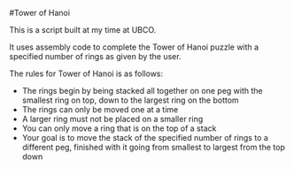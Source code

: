 #Tower of Hanoi

This is a script built at my time at UBCO. 

It uses assembly code to complete the Tower of Hanoi puzzle with a specified number of rings as given by the user.

The rules for Tower of Hanoi is as follows:
- The rings begin by being stacked all together on one peg with the smallest ring on top, down to the largest ring on the bottom
- The rings can only be moved one at a time
- A larger ring must not be placed on a smaller ring
- You can only move a ring that is on the top of a stack
- Your goal is to move the stack of the specified number of rings to a different peg, finished with it going from smallest to largest from the top down

